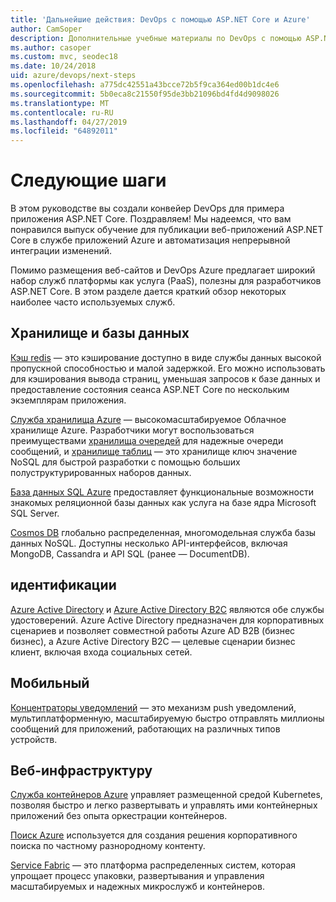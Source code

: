 ```yaml
---
title: 'Дальнейшие действия: DevOps с помощью ASP.NET Core и Azure'
author: CamSoper
description: Дополнительные учебные материалы по DevOps с помощью ASP.NET Core и Azure.
ms.author: casoper
ms.custom: mvc, seodec18
ms.date: 10/24/2018
uid: azure/devops/next-steps
ms.openlocfilehash: a775dc42551a43bcce72b5f9ca364ed00b1dc4e6
ms.sourcegitcommit: 5b0eca8c21550f95de3bb21096bd4fd4d9098026
ms.translationtype: MT
ms.contentlocale: ru-RU
ms.lasthandoff: 04/27/2019
ms.locfileid: "64892011"
---
```

# <a name="next-steps"></a>Следующие шаги

В этом руководстве вы создали конвейер DevOps для примера приложения ASP.NET Core. Поздравляем! Мы надеемся, что вам понравился выпуск обучение для публикации веб-приложений ASP.NET Core в службе приложений Azure и автоматизация непрерывной интеграции изменений.

Помимо размещения веб-сайтов и DevOps Azure предлагает широкий набор служб платформы как услуга (PaaS), полезны для разработчиков ASP.NET Core. В этом разделе дается краткий обзор некоторых наиболее часто используемых служб.

## <a name="storage-and-databases"></a>Хранилище и базы данных

[Кэш redis](/azure/redis-cache/) — это кэширование доступно в виде службы данных высокой пропускной способностью и малой задержкой. Его можно использовать для кэширования вывода страниц, уменьшая запросов к базе данных и предоставление состояния сеанса ASP.NET Core по нескольким экземплярам приложения.

[Служба хранилища Azure](/azure/storage/) — высокомасштабируемое Облачное хранилище Azure. Разработчики могут воспользоваться преимуществами [хранилища очередей](/azure/storage/queues/storage-queues-introduction) для надежные очереди сообщений, и [хранилище таблиц](/azure/storage/tables/table-storage-overview) — это хранилище ключ значение NoSQL для быстрой разработки с помощью больших полуструктурированных наборов данных.

[База данных SQL Azure](/azure/sql-database/) предоставляет функциональные возможности знакомых реляционной базы данных как услуга на базе ядра Microsoft SQL Server.

[Cosmos DB](/azure/cosmos-db/) глобально распределенная, многомодельная служба базы данных NoSQL. Доступны несколько API-интерфейсов, включая MongoDB, Cassandra и API SQL (ранее — DocumentDB).

## <a name="identity"></a>идентификации

[Azure Active Directory](/azure/active-directory/) и [Azure Active Directory B2C](/azure/active-directory-b2c/) являются обе службы удостоверений. Azure Active Directory предназначен для корпоративных сценариев и позволяет совместной работы Azure AD B2B (бизнес бизнес), а Azure Active Directory B2C — целевые сценарии бизнес клиент, включая входа социальных сетей.

## <a name="mobile"></a>Мобильный

[Концентраторы уведомлений](/azure/notification-hubs/) — это механизм push уведомлений, мультиплатформенную, масштабируемую быстро отправлять миллионы сообщений для приложений, работающих на различных типов устройств.

## <a name="web-infrastructure"></a>Веб-инфраструктуру

[Служба контейнеров Azure](/azure/aks/) управляет размещенной средой Kubernetes, позволяя быстро и легко развертывать и управлять ими контейнерных приложений без опыта оркестрации контейнеров.

[Поиск Azure](/azure/search/) используется для создания решения корпоративного поиска по частному разнородному контенту.

[Service Fabric](/azure/service-fabric/) — это платформа распределенных систем, которая упрощает процесс упаковки, развертывания и управления масштабируемых и надежных микрослужб и контейнеров.
